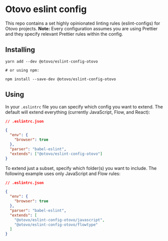 # Otovo eslint config

This repo contains a set highly opinionated linting rules (eslint-configs) for
Otovo projects. **Note:** Every configuration assumes you are using Prettier and
they specify relevant Prettier rules within the config.

## Installing

```
yarn add --dev @otovo/eslint-config-otovo

# or using npm:

npm install --save-dev @otovo/eslint-config-otovo
```

## Using

In your `.eslintrc` file you can specify which config you want to extend. The
default will extend everything (currently JavaScript, Flow, and React):

```json
// .eslintrc.json

{
  "env": {
    "browser": true
  },
  "parser": "babel-eslint",
  "extends": ["@otovo/eslint-config-otovo"]
}
```

To extend just a subset, specify which folder(s) you want to include. The
following example uses only JavaScript and Flow rules:

```json
// .eslintrc.json

{
  "env": {
    "browser": true
  },
  "parser": "babel-eslint",
  "extends": [
    "@otovo/eslint-config-otovo/javascript",
    "@otovo/eslint-config-otovo/flowtype"
  ]
}
```
